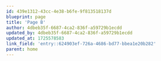 ```yaml
---
id: 439e1312-43cc-4e38-b6fe-9f813518137d
blueprint: page
title: 'Page B'
author: 4dbeb35f-6687-4ca2-836f-a59729b1ecdd
updated_by: 4dbeb35f-6687-4ca2-836f-a59729b1ecdd
updated_at: 1725578583
link_field: 'entry::624903ef-726a-4686-bd77-bbea1e20b282'
parent: home
---
```

